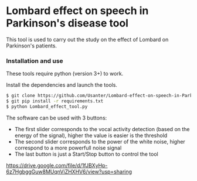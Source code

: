 # Lombard effect on speech in Parkinson's disease tool

This tool is used to carry out the study on the effect of Lombard on Parkinson's patients.

### Installation and use

These tools require python (version 3+) to work.

Install the dependencies and launch the tools.

```sh
$ git clone https://github.com/Usanter/Lombard-effect-on-speech-in-Parkinson-s-disease.git
$ git pip install -r requirements.txt
$ python Lombard_effect_tool.py
```

The software can be used with 3 buttons:
- The first slider corresponds to the vocal activity detection (based on the energy of the signal),  higher the value is easier is the threshold
- The second slider corresponds to the power of the white noise, higher correspond to a more powerfull noise signal
- The last button is just a Start/Stop button to control the tool


https://drive.google.com/file/d/1fJBXyHp-6z7HgbggGuw8MUqnViZHXHV6/view?usp=sharing
